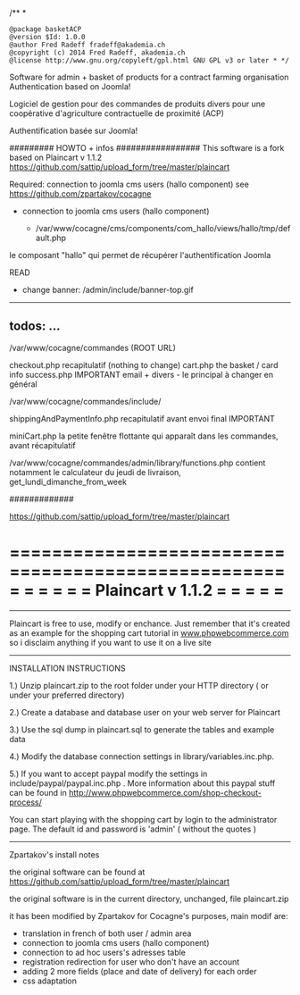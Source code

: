 /** *

    @package basketACP
    @version $Id: 1.0.0
    @author Fred Radeff fradeff@akademia.ch
    @copyright (c) 2014 Fred Radeff, akademia.ch
    @license http://www.gnu.org/copyleft/gpl.html GNU GPL v3 or later * */

Software for admin + basket of products for a contract farming organisation 
Authentication based on Joomla!

Logiciel de gestion pour des commandes de produits divers
pour une coopérative d'agriculture contractuelle de proximité (ACP) 

Authentification basée sur Joomla!

######### HOWTO + infos #################
This software is a fork based on
Plaincart  v 1.1.2
https://github.com/sattip/upload_form/tree/master/plaincart

Required:
connection to joomla cms users (hallo component)
see https://github.com/zpartakov/cocagne

- connection to joomla cms users (hallo component)

    * /var/www/cocagne/cms/components/com_hallo/views/hallo/tmp/default.php

le composant "hallo" qui permet de récupérer l'authentification Joomla 

READ
- change banner: /admin/include/banner-top.gif
------------------
todos:
...
---
/var/www/cocagne/commandes (ROOT URL)


checkout.php recapitulatif (nothing to change)
cart.php the basket / card info
success.php IMPORTANT email + divers - le principal à changer en général


/var/www/cocagne/commandes/include/

shippingAndPaymentInfo.php recapitulatif avant envoi final IMPORTANT

miniCart.php la petite fenêtre flottante qui apparaît dans les commandes, avant récapitulatif

/var/www/cocagne/commandes/admin/library/functions.php contient notamment le calculateur du jeudi de livraison, get_lundi_dimanche_from_week

#############

https://github.com/sattip/upload_form/tree/master/plaincart

=====================================================
=                                                   =
=                                                   =
=  Plaincart  v 1.1.2                               =
=                                                   =
=                                                   =
=====================================================

_____________________________________________________

Plaincart is free to use, modify or enchance. Just 
remember that it's created as an example for
the shopping cart tutorial in www.phpwebcommerce.com 
so i disclaim anything if you want to use it on a 
live site
_____________________________________________________


INSTALLATION INSTRUCTIONS

1.) Unzip plaincart.zip to the root folder under your 
    HTTP directory ( or under your preferred directory) 


2.) Create a database and database user on your web
    server for Plaincart

3.) Use the sql dump in plaincart.sql to generate the
    tables and example data

4.) Modify the database connection settings in 
    library/variables.inc.php.

5.) If you want to accept paypal modify the settings
    in include/paypal/paypal.inc.php . More information
    about this paypal stuff can be found in 
    http://www.phpwebcommerce.com/shop-checkout-process/



You can start playing with the shopping cart by
login to the administrator page. The default 
id and password is 'admin' ( without the quotes )
_____________________________________________________

Zpartakov's install notes

the original software can be found at https://github.com/sattip/upload_form/tree/master/plaincart

the original software is in the current directory, unchanged, file 
plaincart.zip

it has been modified by Zpartakov for Cocagne's purposes, main modif are:

- translation in french of both user / admin area
- connection to joomla cms users (hallo component)
- connection to ad hoc users's adresses table 
- registration redirection for user who don't have an account
- adding 2 more fields (place and date of delivery) for each order
- css adaptation

